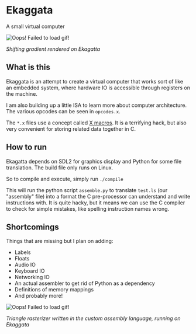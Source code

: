 # Ekaggata
A small virtual computer

![Oops! Failed to load gif!](http://blund.site/ekaggata.gif)

*Shifting gradient rendered on Ekagatta*



## What is this


Ekaggata is an attempt to create a virtual computer that works sort of like an embedded system, where hardware IO is accessible through registers on the machine. 

I am also building up a little ISA to learn more about computer architecture. The various opcodes can be seen in ```opcodes.x```.

The ```*.x``` files use a concept called [X macros](https://en.wikipedia.org/wiki/X_Macro). It is a terrifying hack, but also very convenient for storing related data together in C.

## How to run
Ekagatta depends on SDL2 for graphics display and Python for some file translation. The build file only runs on Linux.

So to compile and execute, simply run
```./compile``` 

This will run the python script ```assemble.py``` to translate ```test.ls``` (our "assembly" file) into a format the C pre-processor can understand and write instructions with. It is quite hacky, but it means we can use the C compiler to check for simple mistakes, like spelling instruction names wrong.

## Shortcomings
Things that are missing but I plan on adding:
  * Labels
  * Floats
  * Audio IO
  * Keyboard IO
  * Networking IO
  * An actual assembler to get rid of Python as a dependency
  * Definitions of memory mappings
  * And probably more!



![Oops! Failed to load gif!](http://blund.site/ekaggata-2.gif)

*Triangle rasterizer written in the custom assembly language, running on Ekaggata*
